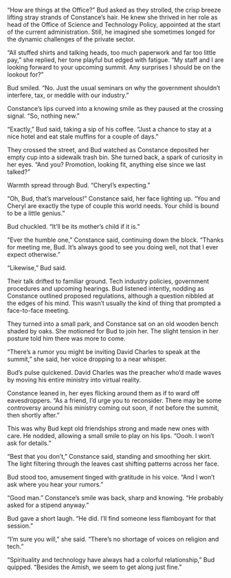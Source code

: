 “How are things at the Office?” Bud asked as they strolled, the crisp breeze lifting stray strands of Constance’s hair. He knew she thrived in her role as head of the Office of Science and Technology Policy, appointed at the start of the current administration. Still, he imagined she sometimes longed for the dynamic challenges of the private sector. 

“All stuffed shirts and talking heads, too much paperwork and far too little pay,” she replied, her tone playful but edged with fatigue. “My staff and I are looking forward to your upcoming summit. Any surprises I should be on the lookout for?” 

Bud smiled. “No. Just the usual seminars on why the government shouldn’t interfere, tax, or meddle with our industry.” 

Constance’s lips curved into a knowing smile as they paused at the crossing signal. “So, nothing new.” 

“Exactly,” Bud said, taking a sip of his coffee. “Just a chance to stay at a nice hotel and eat stale muffins for a couple of days.” 

They crossed the street, and Bud watched as Constance deposited her empty cup into a sidewalk trash bin. She turned back, a spark of curiosity in her eyes. “And you? Promotion, looking fit, anything else since we last talked?” 

Warmth spread through Bud. “Cheryl’s expecting.” 

“Oh, Bud, that’s marvelous!” Constance said, her face lighting up. “You and Cheryl are exactly the type of couple this world needs. Your child is bound to be a little genius.” 

Bud chuckled. “It’ll be its mother’s child if it is.” 

“Ever the humble one,” Constance said, continuing down the block. “Thanks for meeting me, Bud. It’s always good to see you doing well, not that I ever expect otherwise.” 

“Likewise,” Bud said.  

Their talk drifted to familiar ground. Tech industry policies, government procedures and upcoming hearings. Bud listened intently, nodding as Constance outlined proposed regulations, although a question nibbled at the edges of his mind. This wasn’t usually the kind of thing that prompted a face-to-face meeting. 

They turned into a small park, and Constance sat on an old wooden bench shaded by oaks. She motioned for Bud to join her. The slight tension in her posture told him there was more to come. 

“There’s a rumor you might be inviting David Charles to speak at the summit,” she said, her voice dropping to a near whisper. 

Bud’s pulse quickened. David Charles was the preacher who’d made waves by moving his entire ministry into virtual reality. 

Constance leaned in, her eyes flicking around them as if to ward off eavesdroppers. “As a friend, I’d urge you to reconsider. There may be some controversy around his ministry coming out soon, if not before the summit, then shortly after.” 

This was why Bud kept old friendships strong and made new ones with care. He nodded, allowing a small smile to play on his lips. “Oooh. I won’t ask for details.” 

“Best that you don’t,” Constance said, standing and smoothing her skirt. The light filtering through the leaves cast shifting patterns across her face. 

Bud stood too, amusement tinged with gratitude in his voice. “And I won’t ask where you hear your rumors.” 

“Good man.” Constance’s smile was back, sharp and knowing. “He probably asked for a stipend anyway.” 

Bud gave a short laugh. “He did. I’ll find someone less flamboyant for that session.” 

“I’m sure you will,” she said. “There’s no shortage of voices on religion and tech.” 

“Spirituality and technology have always had a colorful relationship,” Bud quipped. “Besides the Amish, we seem to get along just fine.”
